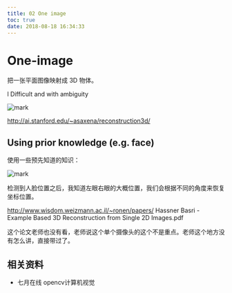 ```yaml
---
title: 02 One image
toc: true
date: 2018-08-18 16:34:33
---
```

# One-image

把一张平面图像映射成 3D 物体。



l Difficult and with ambiguity

![mark](http://images.iterate.site/blog/image/180817/eKIk9hcG8c.png?imageslim)



http://ai.stanford.edu/~asaxena/reconstruction3d/



## Using prior knowledge (e.g. face)

使用一些预先知道的知识：

![mark](http://images.iterate.site/blog/image/180817/a1HA2BdA4e.png?imageslim)

检测到人脸位置之后，我知道左眼右眼的大概位置，我们会根据不同的角度来恢复坐标位置。


http://www.wisdom.weizmann.ac.il/~ronen/papers/
Hassner Basri - Example Based 3D Reconstruction from Single 2D Images.pdf

这个论文老师也没有看，老师说这个单个摄像头的这个不是重点。老师这个地方没有怎么讲，直接带过了。






## 相关资料

- 七月在线 opencv计算机视觉

